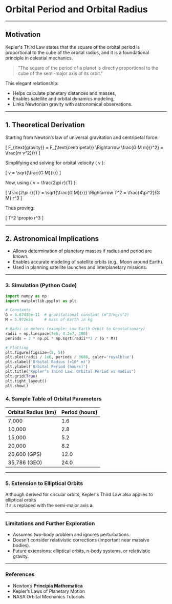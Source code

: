 # Orbital Period and Orbital Radius

---

## **Motivation**

Kepler's Third Law states that the square of the orbital period is proportional to the cube of the orbital radius, and it is a foundational principle in celestial mechanics.

> "The square of the period of a planet is directly proportional to the cube of the semi-major axis of its orbit."

This elegant relationship:

- Helps calculate planetary distances and masses,
- Enables satellite and orbital dynamics modeling,
- Links Newtonian gravity with astronomical observations.

---

## **1. Theoretical Derivation**

Starting from Newton’s law of universal gravitation and centripetal force:

\[
F_{\text{gravity}} = F_{\text{centripetal}} \Rightarrow \frac{G M m}{r^2} = \frac{m v^2}{r}
\]

Simplifying and solving for orbital velocity \( v \):

\[
v = \sqrt{\frac{G M}{r}}
\]

Now, using \( v = \frac{2\pi r}{T} \):

\[
\frac{2\pi r}{T} = \sqrt{\frac{G M}{r}} \Rightarrow T^2 = \frac{4\pi^2}{G M} r^3
\]

Thus proving:

\[
T^2 \propto r^3
\]

---

## **2. Astronomical Implications**

- Allows determination of planetary masses if radius and period are known.
- Enables accurate modeling of satellite orbits (e.g., Moon around Earth).
- Used in planning satellite launches and interplanetary missions.

---

### 3. Simulation (Python Code)

```python
import numpy as np
import matplotlib.pyplot as plt

# Constants
G = 6.67430e-11  # gravitational constant (m^3/kg/s^2)
M = 5.972e24     # mass of Earth in kg

# Radii in meters (example: Low Earth Orbit to Geostationary)
radii = np.linspace(7e6, 4.2e7, 100)
periods = 2 * np.pi * np.sqrt(radii**3 / (G * M))

# Plotting
plt.figure(figsize=(8, 5))
plt.plot(radii / 1e6, periods / 3600, color='royalblue')
plt.xlabel('Orbital Radius (×10⁶ m)')
plt.ylabel('Orbital Period (hours)')
plt.title("Kepler’s Third Law: Orbital Period vs Radius")
plt.grid(True)
plt.tight_layout()
plt.show()
```
### 4. Sample Table of Orbital Parameters

| Orbital Radius (km) | Period (hours) |
|---------------------|----------------|
| 7,000               | 1.6            |
| 10,000              | 2.8            |
| 15,000              | 5.2            |
| 20,000              | 8.2            |
| 26,600 (GPS)        | 12.0           |
| 35,786 (GEO)        | 24.0           |

---

### 5. Extension to Elliptical Orbits

Although derived for circular orbits, Kepler's Third Law also applies to elliptical orbits  
if **r** is replaced with the semi-major axis **a**.

---

### Limitations and Further Exploration

- Assumes two-body problem and ignores perturbations.  
- Doesn’t consider relativistic corrections (important near massive bodies).  
- Future extensions: elliptical orbits, n-body systems, or relativistic gravity.

---

### References

- Newton’s **Principia Mathematica** 
- Kepler’s Laws of Planetary Motion  
- NASA Orbital Mechanics Tutorials  

